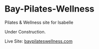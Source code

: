 # Bay-Pilates-Wellness
Pilates &amp; Wellness site for Isabelle

Under Construction.

Live Site: [baypilateswellness.com](https://baypilateswellness.com/)